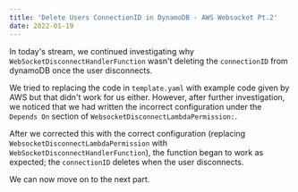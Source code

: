 ```yaml
---
title: 'Delete Users ConnectionID in DynamoDB - AWS Websocket Pt.2'
date: 2022-01-19
---
```


In today's stream, we continued investigating why `WebSocketDisconnectHandlerFunction` wasn't deleting the `connectionID` from dynamoDB once the user disconnects.

We tried to replacing the code in `template.yaml` with example code given by AWS but that didn't work for us either. However, after further investigation, we noticed that we had written the incorrect configuration under the `Depends On` section of `WebsocketDisconnectLambdaPermission:`.

After we corrected this with the correct configuration (replacing `WebsocketDisconnectLambdaPermission` with `WebSocketDisconnectHandlerFunction`), the function began to work as expected; the `connectionID` deletes when the user disconnects.

We can now move on to the next part.
